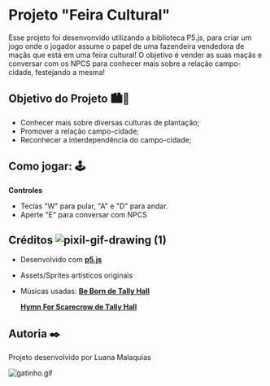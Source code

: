 # Projeto "Feira Cultural" 
Esse projeto foi desenvonvido utilizando a biblioteca P5.js, para criar um jogo onde o jogador assume o papel de uma fazendeira vendedora de maçãs que está em uma feira cultural! O objetivo é vender as suas maçãs e conversar com os NPCS para conhecer mais sobre a relação campo-cidade, festejando a mesma! 



## Objetivo do Projeto 🏙️🌳
- Conhecer mais sobre diversas culturas de plantação;
- Promover a relação campo-cidade;
- Reconhecer a interdependência do campo-cidade;
  
## Como jogar: 🕹️
**Controles**
 - Teclas "W" para pular, "A" e "D" para andar.
 - Aperte "E" para conversar com NPCS

## Créditos  ![pixil-gif-drawing (1)](https://github.com/user-attachments/assets/13adc2b7-7acc-4e19-a9e7-47fb38559b5a)
- Desenvolvido com **[p5.js](https://p5js.org/)**
- Assets/Sprites artísticos originais
- Músicas usadas:
  **[Be Born de Tally Hall](https://www.youtube.com/watch?v=TIt4i8AmryQ)**


  **[Hymn For Scarecrow de Tally Hall](https://www.youtube.com/watch?v=rfUeWe7u364)**
  
## Autoria ✒️
Projeto desenvolvido por Luana Malaquias

![gatinho.gif](https://github.com/user-attachments/assets/bd2566d3-f58d-4705-b0cb-9fd1261c6427)

  
